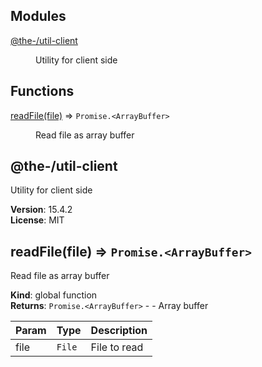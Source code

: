 <!--- Code generated by @the-/script-doc. DO NOT EDIT. -->

## Modules

<dl>
<dt><a href="#module_@the-/util-client">@the-/util-client</a></dt>
<dd><p>Utility for client side</p>
</dd>
</dl>

## Functions

<dl>
<dt><a href="#readFile">readFile(file)</a> ⇒ <code>Promise.&lt;ArrayBuffer&gt;</code></dt>
<dd><p>Read file as array buffer</p>
</dd>
</dl>

<a name="module_@the-/util-client"></a>

## @the-/util-client
Utility for client side

**Version**: 15.4.2  
**License**: MIT  
<a name="readFile"></a>

## readFile(file) ⇒ <code>Promise.&lt;ArrayBuffer&gt;</code>
Read file as array buffer

**Kind**: global function  
**Returns**: <code>Promise.&lt;ArrayBuffer&gt;</code> - - Array buffer  

| Param | Type | Description |
| --- | --- | --- |
| file | <code>File</code> | File to read |
